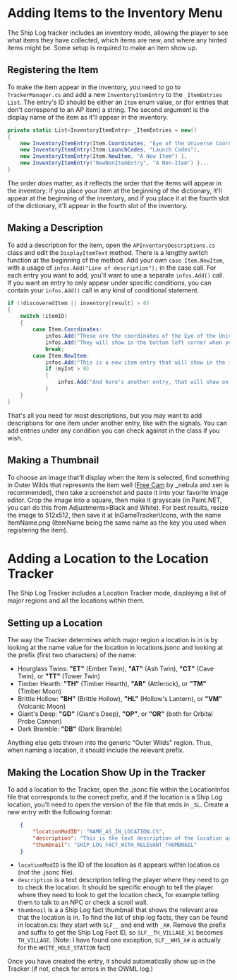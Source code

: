 # Adding Items to the Inventory Menu

The Ship Log tracker includes an inventory mode, allowing the player to see what items they have collected, which items are new, and where any hinted items might be. Some setup is required to make an item show up.

## Registering the Item

To make the item appear in the inventory, you need to go to `TrackerManager.cs` and add a new `InventoryItemEntry` to the `_ItemEntries` `List`.
The entry's ID should be either an `Item` enum value, or (for entries that don't correspond to an AP item) a string.
The second argument is the display name of the item as it'll appear in the inventory.

```cs
private static List<InventoryItemEntry> _ItemEntries = new()
{
    new InventoryItemEntry(Item.Coordinates, "Eye of the Universe Coordinates"),
    new InventoryItemEntry(Item.LaunchCodes, "Launch Codes"),
    new InventoryItemEntry(Item.NewItem, "A New Item") },
    new InventoryItemEntry("NewNonItemEntry", "A Non-Item") }...
}
```

The order *does* matter, as it reflects the order that the items will appear in the inventory:
if you place your item at the beginning of the dictionary, it'll appear at the beginning of the inventory,
and if you place it at the fourth slot of the dictionary, it'll appear in the fourth slot of the inventory.

## Making a Description

To add a description for the item, open the `APInventoryDescriptions.cs` class and edit the `DisplayItemText` method.
There is a lengthy switch function at the beginning of the method.
Add your own `case Item.NewItem`, with a usage of `infos.Add("Line of description");` in the case call.
For each entry you want to add, you'll want to use a separate `infos.Add()` call.
If you want an entry to only appear under specific conditions,
you can contain your `infos.Add()` call in any kind of conditional statement.

```cs
if (!discoveredItem || inventory[result] > 0)
{
    switch (itemID)
    {
        case Item.Coordinates:
            infos.Add("These are the coordinates of the Eye of the Universe.");
            infos.Add("They will show in the bottom left corner when you're ready to input them.");
            break;
        case Item.NewItem:
            infos.Add("This is a new item entry that will show in the inventory.");
            if (myInt > 0)
            {
                infos.Add("And here's another entry, that will show on a new line, but only if myInt is greater than zero.");
            }
    }
}
```

That's all you need for most descriptions, but you may want to add descriptions for one item under another entry, like with the signals.
You can add entries under any condition you can check against in the class if you wish.

## Making a Thumbnail

To choose an image that'll display when the item is selected, find something in Outer Wilds that represents the item well
([Free Cam](https://outerwildsmods.com/mods/freecam/) by _nebula and xen is recommended),
then take a screenshot and paste it into your favorite image editor.
Crop the image into a square, then make it grayscale (in Paint.NET, you can do this from Adjustments>Black and White).
For best results, resize the image to 512x512, then save it at InGameTracker\Icons,
with the name ItemName.png (ItemName being the same name as the key you used when registering the item).

# Adding a Location to the Location Tracker

The Ship Log Tracker includes a Location Tracker mode, displaying a list of major regions and all the locations within them.

## Setting up a Location

The way the Tracker determines which major region a location is in is by looking at the name value for the location in locations.jsonc and looking at the prefix (first two characters) of the name:

* Hourglass Twins: **"ET"** (Ember Twin), **"AT"** (Ash Twin), **"CT"** (Cave Twin), or **"TT"** (Tower Twin)
* Timber Hearth: **"TH"** (Timber Hearth), **"AR"** (Attlerock), or **"TM"** (Timber Moon)
* Brittle Hollow: **"BH"** (Brittle Hollow), **"HL"** (Hollow's Lantern), or **"VM"** (Volcanic Moon)
* Giant's Deep: **"GD"** (Giant's Deep), **"OP"**, or **"OR"** (both for Orbital Probe Cannon)
* Dark Bramble: **"DB"** (Dark Bramble)

Anything else gets thrown into the generic "Outer Wilds" region.
Thus, when naming a location, it should include the relevant prefix.

## Making the Location Show Up in the Tracker

To add a location to the Tracker, open the .jsonc file within the LocationInfos file that corresponds to the correct prefix, and if the location is a Ship Log location, you'll need to open the version of the file that ends in `_SL`.
Create a new entry with the following format:

```json
    {
        "locationModID": "NAME_AS_IN_LOCATION.CS",
        "description": "This is the text description of the location as it will appear within the Tracker description field",
        "thumbnail": "SHIP_LOG_FACT_WITH_RELEVANT_THUMBNAIL"
    }
```

* `locationModID` is the ID of the location as it appears within location.cs (*not* the .jsonc file).
* `description` is a text description telling the player where they need to go to check the location.
It should be specific enough to tell the player where they need to look to get the location check, for example telling them to talk to an NPC or check a scroll wall.
* `thumbnail` is a a Ship Log fact thumbnail that shows the relevant area that the location is in. 
To find the list of ship log facts, they can be found in location.cs: they start with `SLF__` and end with `_X#`.
Remove the prefix and suffix to get the Ship Log Fact ID, so `SLF__TH_VILLAGE_X1` becomes `TH_VILLAGE`.
(Note: I have found one exception, `SLF__WHS_X#` is actually for the `WHITE_HOLE_STATION` fact)

Once you have created the entry, it should automatically show up in the Tracker (if not, check for errors in the OWML log.)